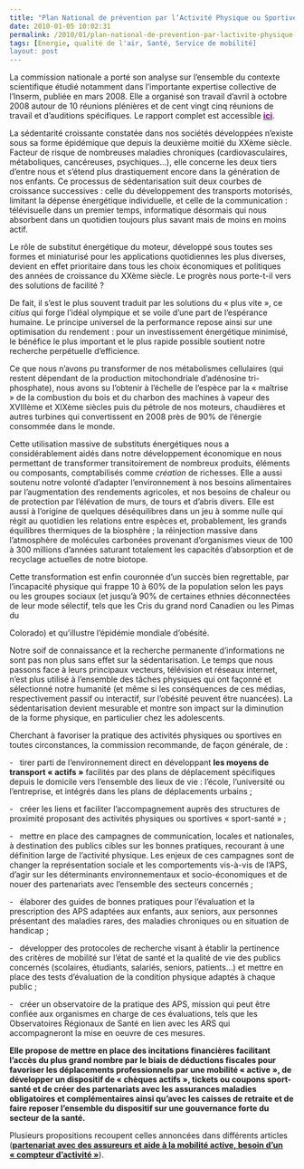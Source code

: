 ```yaml
---
title: "Plan National de prévention par l’Activité Physique ou Sportive"
date: 2010-01-05 10:02:31
permalink: /2010/01/plan-national-de-prevention-par-lactivite-physique-ou-sportive.html
tags: [Energie, qualité de l'air, Santé, Service de mobilité]
layout: post
---
```


<p class="MsoNormal"><span>La commission nationale a porté son analyse sur l’ensemble du contexte scientifique étudié notamment dans l’importante expertise collective de l’Inserm, publiée en mars 2008. Elle a organisé son travail d’avril à octobre 2008 autour de 10 réunions plénières et de cent vingt cinq réunions de travail et d’auditions spécifiques. Le rapport complet est accessible <strong><span style="text-decoration: underline"><a href="http://www.sante-sports.gouv.fr/plan-national-de-prevention-par-l-activite-physique-ou-sportive-pnaps.html"><font color="#800080">ici</font></a></span></strong>.</span></p> <p class="MsoNormal"><strong><span></span></strong></p> <p class="MsoNormal"><span>La sédentarité croissante constatée dans nos sociétés développées n’existe sous sa forme épidémique que depuis la deuxième moitié du XXème siècle. Facteur de risque de nombreuses maladies chroniques (cardiovasculaires, métaboliques, cancéreuses, psychiques…), elle concerne les deux tiers d’entre nous et s’étend plus drastiquement encore dans la génération de nos enfants. Ce processus de sédentarisation suit deux courbes de croissance successives : celle du développement des transports motorisés, limitant la dépense énergétique individuelle, et celle de la communication : télévisuelle dans un premier temps, informatique désormais qui nous absorbent dans un quotidien toujours plus savant mais de moins en moins actif.</span></p> <p class="MsoNormal"><span></span></p> <p class="MsoNormal"><span>Le rôle de substitut énergétique du moteur, développé sous toutes ses formes et miniaturisé pour les applications quotidiennes les plus diverses, devient en effet prioritaire dans tous les choix économiques et politiques des années de croissance du XXème siècle. Le progrès nous porte-t-il vers des solutions de facilité ? </span></p> <p class="MsoNormal"><span></span></p>   <!--more-->  <p class="MsoNormal"><span>De fait, il s’est le plus souvent traduit par les solutions du « plus vite », ce <em>citius </em>qui forge l’idéal olympique et se voile d’une part de l’espérance humaine. Le principe universel de la performance repose ainsi sur une optimisation du rendement : pour un investissement énergétique minimisé, le bénéfice le plus important et le plus rapide possible soutient notre recherche perpétuelle d’efficience.</span></p> <p class="MsoNormal"><span>Ce que nous n’avons pu transformer de nos métabolismes cellulaires (qui restent dépendant de la production mitochondriale d’adénosine tri-phosphate), nous avons su l’obtenir à l’échelle de l’espèce par la « maîtrise » de la combustion du bois et du charbon des machines à vapeur des XVIIIème et XIXème siècles puis du pétrole de nos moteurs, chaudières et autres turbines qui convertissent en 2008 près de 90% de l’énergie consommée dans le monde.</span></p> <p class="MsoNormal"><span></span></p> <p class="MsoNormal"><span>Cette utilisation massive de substituts énergétiques nous a considérablement aidés dans notre développement économique en nous permettant de transformer transitoirement de nombreux produits, éléments ou composants, comptabilisés comme <em>création </em>de richesses. Elle a aussi soutenu notre volonté d’adapter l’environnement à nos besoins alimentaires par l’augmentation des rendements agricoles, et nos besoins de chaleur ou de protection par l’élévation de murs, de tours et d’abris divers. Elle est aussi à l’origine de quelques déséquilibres dans un jeu à somme nulle qui régit au quotidien les relations entre espèces et, probablement, les grands équilibres thermiques de la biosphère ; la réinjection massive dans l’atmosphère de molécules carbonées provenant d’organismes vieux de 100 à 300 millions d’années saturant totalement les capacités d’absorption et de recyclage actuelles de notre biotope.</span></p> <p class="MsoNormal"><span></span></p> <p class="MsoNormal"><span>Cette transformation est enfin couronnée d’un succès bien regrettable, par l’incapacité physique qui frappe 10 à 60% de la population selon les pays ou les groupes sociaux (et jusqu’à 90% de certaines ethnies déconnectées de leur mode sélectif, tels que les Cris du grand nord Canadien ou les Pimas du</span></p> <p class="MsoNormal"><span>Colorado) et qu’illustre l’épidémie mondiale d’obésité.</span></p> <p class="MsoNormal"><span>Notre soif de connaissance et la recherche permanente d’informations ne sont pas non plus sans effet sur la sédentarisation. Le temps que nous passons face à leurs principaux vecteurs, télévision et réseaux internet, n’est plus utilisé à l’ensemble des tâches physiques qui ont façonné et sélectionné notre humanité (et même si les conséquences de ces médias, respectivement passif ou interactif, sur l’obésité peuvent être nuancées). La sédentarisation devient mesurable et montre son impact sur la diminution de la forme physique, en particulier chez les adolescents.</span></p> <p class="MsoNormal"><span></span></p> <p class="MsoNormal"><span>Cherchant à favoriser la pratique des activités physiques ou sportives en toutes circonstances, la commission recommande, de façon générale, de :</span></p> <p class="MsoNormal"><span><span>-<span>   </span></span></span><span dir="ltr"><span>tirer parti de l’environnement direct en développant <strong>les moyens de transport « actifs »</strong> facilités par des plans de déplacement spécifiques depuis le domicile vers l’ensemble des lieux de vie : l’école, l’université ou l’entreprise, et intégrés dans les plans de déplacements urbains ;</span></span></p> <p class="MsoNormal"><span><span>-<span>   </span></span></span><span dir="ltr"><span>créer les liens et faciliter l’accompagnement auprès des structures de proximité proposant des activités physiques ou sportives « sport-santé » ;</span></span></p> <p class="MsoNormal"><span><span>-<span>   </span></span></span><span dir="ltr"><span>mettre en place des campagnes de communication, locales et nationales, à destination des publics cibles sur les bonnes pratiques, recourant à une définition large de l’activité physique. Les enjeux de ces campagnes sont de changer la représentation sociale et les comportements vis-à-vis de l’APS, d’agir sur les déterminants environnementaux et socio-économiques et de nouer des partenariats avec l’ensemble des secteurs concernés ;</span></span></p> <p class="MsoNormal"><span><span>-<span>   </span></span></span><span dir="ltr"><span>élaborer des guides de bonnes pratiques pour l’évaluation et la prescription des APS adaptées aux enfants, aux seniors, aux personnes présentant des maladies rares, des maladies chroniques ou en situation de handicap ;</span></span></p> <p class="MsoNormal"><span><span>-<span>   </span></span></span><span dir="ltr"><span>développer des protocoles de recherche visant à établir la pertinence des critères de mobilité sur l’état de santé et la qualité de vie des publics concernés (scolaires, étudiants, salariés, seniors, patients…) et mettre en place des tests d’évaluation de la condition physique adaptés à chaque public ;</span></span></p> <p class="MsoNormal"><span><span>-<span>   </span></span></span><span dir="ltr"><span>créer un observatoire de la pratique des APS, mission qui peut être confiée aux organismes en charge de ces évaluations, tels que les Observatoires Régionaux de Santé en lien avec les ARS qui accompagneront la mise en oeuvre de ces mesures.</span></span></p> <p class="MsoNormal"><span></span></p> <p class="MsoNormal"><strong><span>Elle propose de mettre en place des incitations financières facilitant l’accès du plus grand nombre par le biais de déductions fiscales pour favoriser les déplacements professionnels par une mobilité « active », de développer un dispositif de « chèques actifs », tickets ou coupons sport-santé et de créer des partenariats avec les assurances maladies obligatoires et complémentaires ainsi qu’avec les caisses de retraite et de faire reposer l’ensemble du dispositif sur une gouvernance forte du secteur de la santé.</span></strong></p> <p class="MsoNormal"><span></span></p><span>Plusieurs propositions recoupent celles annoncées dans différents articles (<strong><span style="text-decoration: underline"><a href="https://gabrielplassat.github.io/transportsdufutur/2009/11/mobilite-obesite-sante-innovons-vite.html">partenariat avec des assureurs et aide à la mobilité active</a>, <a href="https://gabrielplassat.github.io/transportsdufutur/2009/12/philips-directlife-le-lien-activite-physique-sante.html">besoin d’un « compteur d’activité</a> »</span></strong>).</span>
